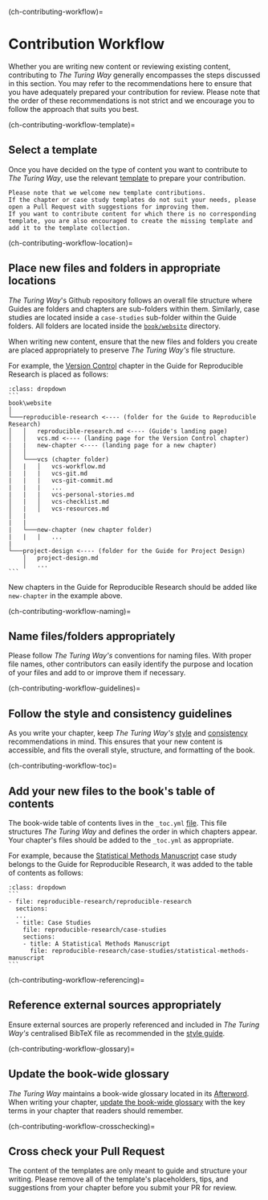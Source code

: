 (ch-contributing-workflow)=
# Contribution Workflow

Whether you are writing new content or reviewing existing content, contributing to _The Turing Way_ generally encompasses the steps discussed in this section.
You may refer to the recommendations here to ensure that you have adequately prepared your contribution for review.
Please note that the order of these recommendations is not strict and we encourage you to follow the approach that suits you best.

(ch-contributing-workflow-template)=
## Select a template

Once you have decided on the type of content you want to contribute to _The Turing Way_, use the relevant [template](https://github.com/the-turing-way/the-turing-way/tree/main/book/templates) to prepare your contribution.

```{note}
Please note that we welcome new template contributions.
If the chapter or case study templates do not suit your needs, please open a Pull Request with suggestions for improving them.
If you want to contribute content for which there is no corresponding template, you are also encouraged to create the missing template and add it to the template collection.
```

(ch-contributing-workflow-location)=
## Place new files and folders in appropriate locations

_The Turing Way_'s Github repository follows an overall file structure where Guides are folders and chapters are sub-folders within them.
Similarly, case studies are located inside a `case-studies` sub-folder within the Guide folders.
All folders are located inside the [`book/website`](https://github.com/the-turing-way/the-turing-way/tree/main/book/website) directory.

When writing new content, ensure that the new files and folders you create are placed appropriately to preserve _The Turing Way's_ file structure.

For example, the [Version Control](https://the-turing-way.netlify.app/reproducible-research/vcs.html) chapter in the Guide for Reproducible Research is placed as follows:

````{admonition} Adding new files and folders
:class: dropdown
```
book\website
│
└───reproducible-research <---- (folder for the Guide to Reproducible Research)
│   │   reproducible-research.md <---- (Guide's landing page)
│   │   vcs.md <---- (landing page for the Version Control chapter)
|   |   new-chapter <---- (landing page for a new chapter)
│   │
│   └───vcs (chapter folder)
│   |   │   vcs-workflow.md
|   |   |   vcs-git.md
|   |   |   vcs-git-commit.md
|   |   |   ...
|   |   |   vcs-personal-stories.md
│   |   │   vcs-checklist.md
│   |   │   vcs-resources.md
│   |
|   |
|   └───new-chapter (new chapter folder)
|   |   |   ...
|
└───project-design <---- (folder for the Guide for Project Design)
    │   project-design.md
    │   ...
```
````

New chapters in the Guide for Reproducible Research should be added like `new-chapter` in the example above.

(ch-contributing-workflow-naming)=
## Name files/folders appropriately

Please follow _The Turing Way's_ conventions for naming files.
With proper file names, other contributors can easily identify the purpose and location of your files and add to or improve them if necessary.

(ch-contributing-workflow-guidelines)=
## Follow the style and consistency guidelines

As you write your chapter, keep _The Turing Way's_ [style](https://the-turing-way.netlify.app/community-handbook/style.html) and [consistency](https://the-turing-way.netlify.app/community-handbook/consistency.html) recommendations in mind.
This ensures that your new content is accessible, and fits the overall style, structure, and formatting of the book.

(ch-contributing-workflow-toc)=
## Add your new files to the book's table of contents

The book-wide table of contents lives in the `_toc.yml` [file](https://github.com/the-turing-way/the-turing-way/blob/main/book/website/_toc.yml).
This file structures _The Turing Way_ and defines the order in which chapters appear.
Your chapter's files should be added to the `_toc.yml` as appropriate.

For example, because the [Statistical Methods Manuscript](https://the-turing-way.netlify.app/reproducible-research/case-studies/statistical-methods-manuscript.html) case study belongs to the Guide for Reproducible Research, it was added to the table of contents as follows:

````{admonition} Updating the book-wide table of contents
:class: dropdown
```
- file: reproducible-research/reproducible-research
  sections:
  ...
  - title: Case Studies
    file: reproducible-research/case-studies
    sections:
    - title: A Statistical Methods Manuscript
      file: reproducible-research/case-studies/statistical-methods-manuscript
```

````

(ch-contributing-workflow-referencing)=
## Reference external sources appropriately

Ensure external sources are properly referenced and included in _The Turing Way's_ centralised BibTeX file as recommended in the [style guide](https://the-turing-way.netlify.app/community-handbook/style/style-citing.html).

(ch-contributing-workflow-glossary)=
## Update the book-wide glossary

_The Turing Way_ maintains a book-wide glossary located in its [Afterword](https://the-turing-way.netlify.app/afterword/glossary.html).
When writing your chapter, [update the book-wide glossary](https://the-turing-way.netlify.app/community-handbook/style/style-more-styling.html) with the key terms in your chapter that readers should remember.

(ch-contributing-workflow-crosschecking)=
## Cross check your Pull Request

The content of the templates are only meant to guide and structure your writing.
Please remove all of the template's placeholders, tips, and suggestions from your chapter before you submit your PR for review.

